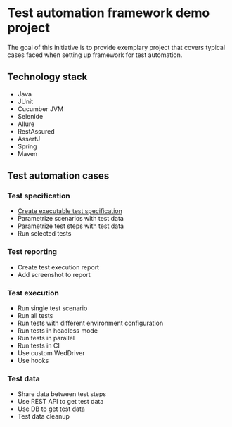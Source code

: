 # Test automation framework demo project

The goal of this initiative is to provide exemplary project that covers typical cases faced when setting up framework for test automation.

## Technology stack

* Java
* JUnit
* Cucumber JVM
* Selenide
* Allure
* RestAssured
* AssertJ
* Spring
* Maven

## Test automation cases

### Test specification

* [Create executable test specification](/src/test/java/net/testwork/demos/cucumber/wikipedia/OpenWikipediaTest.java)
* Parametrize scenarios with test data
* Parametrize test steps with test data
* Run selected tests

### Test reporting
* Create test execution report
* Add screenshot to report

### Test execution
* Run single test scenario
* Run all tests
* Run tests with different environment configuration
* Run tests in headless mode
* Run tests in parallel
* Run tests in CI
* Use custom WedDriver
* Use hooks

### Test data
* Share data between test steps
* Use REST API to get test data
* Use DB to get test data
* Test data cleanup
